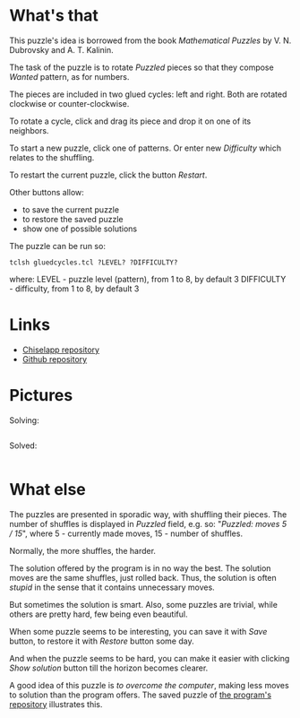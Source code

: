 # What's that

This puzzle's idea is borrowed from the book *Mathematical Puzzles* by V. N. Dubrovsky and A. T. Kalinin.

The task of the puzzle is to rotate *Puzzled* pieces so that they compose *Wanted* pattern, as for numbers.

The pieces are included in two glued cycles: left and right. Both are rotated clockwise or counter-clockwise.

To rotate a cycle, click and drag its piece and drop it on one of its neighbors.

To start a new puzzle, click one of patterns. Or enter new *Difficulty* which relates to the shuffling.

To restart the current puzzle, click the button *Restart*.

Other buttons allow:

   * to save the current puzzle
   * to restore the saved puzzle
   * show one of possible solutions

The puzzle can be run so:

    tclsh gluedcycles.tcl ?LEVEL? ?DIFFICULTY?

where:
  LEVEL - puzzle level (pattern), from 1 to 8, by default 3
  DIFFICULTY - difficulty, from 1 to 8, by default 3


# Links

   * [Chiselapp repository](http://chiselapp.com/user/aplsimple/repository/SamLoyd/index)
   * [Github repository](https://github.com/aplsimple/SamLoyd)


# Pictures

Solving:

<img src="https://github.com/aplsimple/SamLoyd/releases/download/SamLoyd-0.0.1/gluedcycles1.png" class="media" alt="">

Solved:

<img src="https://github.com/aplsimple/SamLoyd/releases/download/SamLoyd-0.0.1/gluedcycles2.png" class="media" alt="">


# What else

The puzzles are presented in sporadic way, with shuffling their pieces. The number of shuffles is displayed in *Puzzled* field, e.g. so: "*Puzzled: moves 5 / 15*", where 5 - currently made moves, 15 - number of shuffles.

Normally, the more shuffles, the harder.

The solution offered by the program is in no way the best. The solution moves are the same shuffles, just rolled back. Thus, the solution is often *stupid* in the sense that it contains unnecessary moves.

But sometimes the solution is smart. Also, some puzzles are trivial, while others are pretty hard, few being even beautiful.

When some puzzle seems to be interesting, you can save it with *Save* button, to restore it with *Restore* button some day.

And when the puzzle seems to be hard, you can make it easier with clicking *Show solution* button till the horizon becomes clearer.

A good idea of this puzzle is *to overcome the computer*, making less moves to solution than the program offers. The saved puzzle of [the program's repository](http://chiselapp.com/user/aplsimple/repository/SamLoyd/download) illustrates this.
